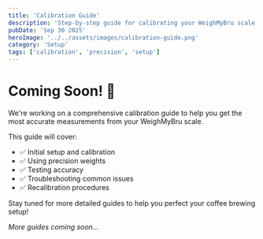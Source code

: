 ```yaml
---
title: 'Calibration Guide'
description: 'Step-by-step guide for calibrating your WeighMyBru scale for maximum precision.'
pubDate: 'Sep 30 2025'
heroImage: '../../assets/images/calibration-guide.png'
category: 'Setup'
tags: ['calibration', 'precision', 'setup']
---
```


# Coming Soon! 📏

We're working on a comprehensive calibration guide to help you get the most accurate measurements from your WeighMyBru scale.

This guide will cover:
- ✅ Initial setup and calibration
- ✅ Using precision weights
- ✅ Testing accuracy
- ✅ Troubleshooting common issues
- ✅ Recalibration procedures

Stay tuned for more detailed guides to help you perfect your coffee brewing setup!

*More guides coming soon...*


